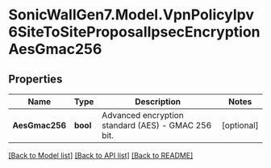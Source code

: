 # SonicWallGen7.Model.VpnPolicyIpv6SiteToSiteProposalIpsecEncryptionAesGmac256

## Properties

Name | Type | Description | Notes
------------ | ------------- | ------------- | -------------
**AesGmac256** | **bool** | Advanced encryption standard (AES) - GMAC 256 bit. | [optional] 

[[Back to Model list]](../README.md#documentation-for-models) [[Back to API list]](../README.md#documentation-for-api-endpoints) [[Back to README]](../README.md)

